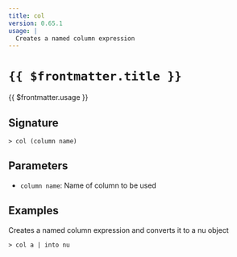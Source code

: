 ```yaml
---
title: col
version: 0.65.1
usage: |
  Creates a named column expression
---
```


# <code>{{ $frontmatter.title }}</code>

<div style='white-space: pre-wrap;'>{{ $frontmatter.usage }}</div>

## Signature

```> col (column name)```

## Parameters

 -  `column name`: Name of column to be used

## Examples

Creates a named column expression and converts it to a nu object
```shell
> col a | into nu
```
